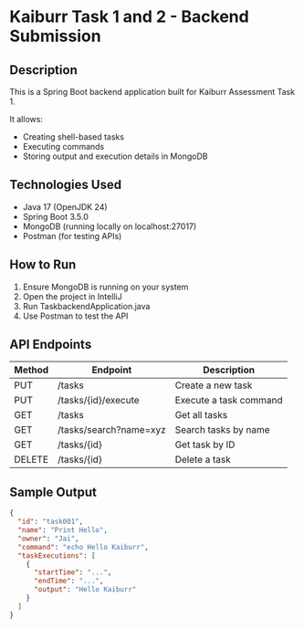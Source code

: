 # Kaiburr Task 1 and 2 - Backend Submission

## Description
This is a Spring Boot backend application built for Kaiburr Assessment Task 1.

It allows:
- Creating shell-based tasks
- Executing commands
- Storing output and execution details in MongoDB

## Technologies Used
- Java 17 (OpenJDK 24)
- Spring Boot 3.5.0
- MongoDB (running locally on localhost:27017)
- Postman (for testing APIs)

## How to Run
1. Ensure MongoDB is running on your system
2. Open the project in IntelliJ
3. Run TaskbackendApplication.java
4. Use Postman to test the API

## API Endpoints

| Method | Endpoint                      | Description             |
|--------|-------------------------------|-------------------------|
| PUT    | /tasks                      | Create a new task       |
| PUT    | /tasks/{id}/execute         | Execute a task command  |
| GET    | /tasks                      | Get all tasks           |
| GET    | /tasks/search?name=xyz      | Search tasks by name    |
| GET    | /tasks/{id}                 | Get task by ID          |
| DELETE | /tasks/{id}                 | Delete a task           |

## Sample Output

```json
{
  "id": "task001",
  "name": "Print Hello",
  "owner": "Jai",
  "command": "echo Hello Kaiburr",
  "taskExecutions": [
    {
      "startTime": "...",
      "endTime": "...",
      "output": "Hello Kaiburr"
    }
  ]
}